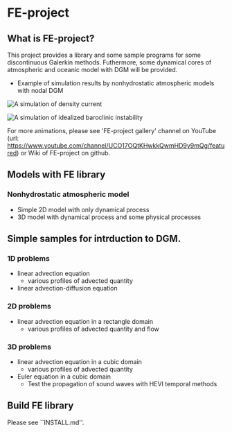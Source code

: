 # FE-project 

## What is FE-project?
This project provides a library and some sample programs for some discontinuous Galerkin methods. 
Futhermore, some dynamical cores of atmospheric and oceanic model with DGM will be provided. 

- Example of simulation results by nonhydrostatic atmospheric models with nodal DGM

![A simulation of density current](https://github.com/ywkawai/FE-project/wiki/gallery/atm_nonhydro2d/density_current/density_current.gif)

![A simulation of idealized baroclinic instability](https://github.com/ywkawai/FE-project/wiki/gallery/atm_nonhydro3d/baroc_wave/BarocWave.gif)

 For more animations, please see 'FE-project gallery' channel on YouTube (url: https://www.youtube.com/channel/UCO17OQtKHwkkQwmHD9y9mQg/featured) or Wiki of FE-project on github. 


## Models with FE library
### Nonhydrostatic atmospheric model
- Simple 2D model with only dynamical process
- 3D model with dynamical process and some physical processes


## Simple samples for intrduction to DGM. 
### 1D problems 
  - linear advection equation
    - various profiles of advected quantity
  - linear advection-diffusion equation

### 2D problems 
  - linear advection equation in a rectangle domain
    - various profiles of advected quantity and flow

### 3D problems 
  - linear advection equation in a cubic domain
    - various profiles of advected quantity
  - Euler equation in a cubic domain
    - Test the propagation of sound waves with HEVI temporal methods

 
## Build FE library
Please see ``INSTALL.md''.  


